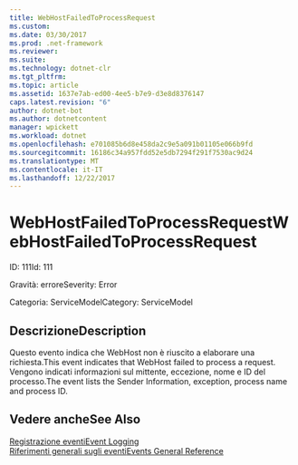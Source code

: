 ```yaml
---
title: WebHostFailedToProcessRequest
ms.custom: 
ms.date: 03/30/2017
ms.prod: .net-framework
ms.reviewer: 
ms.suite: 
ms.technology: dotnet-clr
ms.tgt_pltfrm: 
ms.topic: article
ms.assetid: 1637e7ab-ed00-4ee5-b7e9-d3e8d8376147
caps.latest.revision: "6"
author: dotnet-bot
ms.author: dotnetcontent
manager: wpickett
ms.workload: dotnet
ms.openlocfilehash: e701085b6d8e458da2c9e5a091b01105e066b9fd
ms.sourcegitcommit: 16186c34a957fdd52e5db7294f291f7530ac9d24
ms.translationtype: MT
ms.contentlocale: it-IT
ms.lasthandoff: 12/22/2017
---
```

# <a name="webhostfailedtoprocessrequest"></a><span data-ttu-id="afa94-102">WebHostFailedToProcessRequest</span><span class="sxs-lookup"><span data-stu-id="afa94-102">WebHostFailedToProcessRequest</span></span>
<span data-ttu-id="afa94-103">ID: 111</span><span class="sxs-lookup"><span data-stu-id="afa94-103">Id: 111</span></span>  
  
 <span data-ttu-id="afa94-104">Gravità: errore</span><span class="sxs-lookup"><span data-stu-id="afa94-104">Severity: Error</span></span>  
  
 <span data-ttu-id="afa94-105">Categoria: ServiceModel</span><span class="sxs-lookup"><span data-stu-id="afa94-105">Category: ServiceModel</span></span>  
  
## <a name="description"></a><span data-ttu-id="afa94-106">Descrizione</span><span class="sxs-lookup"><span data-stu-id="afa94-106">Description</span></span>  
 <span data-ttu-id="afa94-107">Questo evento indica che WebHost non è riuscito a elaborare una richiesta.</span><span class="sxs-lookup"><span data-stu-id="afa94-107">This event indicates that WebHost failed to process a request.</span></span> <span data-ttu-id="afa94-108">Vengono indicati informazioni sul mittente, eccezione, nome e ID del processo.</span><span class="sxs-lookup"><span data-stu-id="afa94-108">The event lists the Sender Information, exception, process name and process ID.</span></span>  
  
## <a name="see-also"></a><span data-ttu-id="afa94-109">Vedere anche</span><span class="sxs-lookup"><span data-stu-id="afa94-109">See Also</span></span>  
 [<span data-ttu-id="afa94-110">Registrazione eventi</span><span class="sxs-lookup"><span data-stu-id="afa94-110">Event Logging</span></span>](../../../../../docs/framework/wcf/diagnostics/event-logging/index.md)  
 [<span data-ttu-id="afa94-111">Riferimenti generali sugli eventi</span><span class="sxs-lookup"><span data-stu-id="afa94-111">Events General Reference</span></span>](../../../../../docs/framework/wcf/diagnostics/event-logging/events-general-reference.md)

